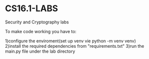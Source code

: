 # CS16.1-LABS
Security and Cryptography labs

To make code working you have to:

1)configure the enviroment(set up venv vie python -m venv venv)\
2)install the required dependencies from "requirements.txt"
3)run the main.py file under the lab directory